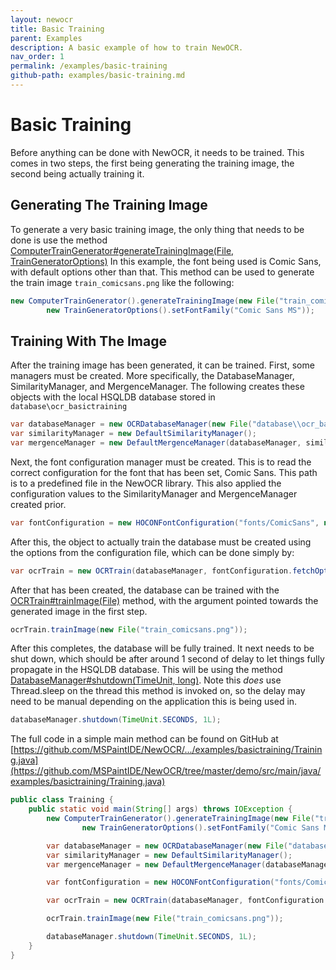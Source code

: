 ```yaml
---
layout: newocr
title: Basic Training
parent: Examples
description: A basic example of how to train NewOCR.
nav_order: 1
permalink: /examples/basic-training
github-path: examples/basic-training.md
---
```


# Basic Training

Before anything can be done with NewOCR, it needs to be trained. This comes in two steps, the first being generating the training image, the second being actually training it.

## Generating The Training Image

To generate a very basic training image, the only thing that needs to be done is use the method [ComputerTrainGenerator#generateTrainingImage(File, TrainGeneratorOptions)](https://docs.newocr.dev/NewOCR/com/uddernetworks/newocr/train/ComputerTrainGenerator.html#generateTrainingImage(java.io.File,com.uddernetworks.newocr.train.TrainGeneratorOptions)) In this example, the font being used is Comic Sans, with default options other than that. This method can be used to generate the train image `train_comicsans.png` like the following:

```java
new ComputerTrainGenerator().generateTrainingImage(new File("train_comicsans.png"),
        new TrainGeneratorOptions().setFontFamily("Comic Sans MS"));
```

## Training With The Image

After the training image has been generated, it can be trained. First, some managers must be created. More specifically, the DatabaseManager, SimilarityManager, and MergenceManager. The following creates these objects with the local HSQLDB database stored in `database\ocr_basictraining`

```java
var databaseManager = new OCRDatabaseManager(new File("database\\ocr_basictraining"));
var similarityManager = new DefaultSimilarityManager();
var mergenceManager = new DefaultMergenceManager(databaseManager, similarityManager);
```

Next, the font configuration manager must be created. This is to read the correct configuration for the font that has been set, Comic Sans. This path is to a predefined file in the NewOCR library. This also applied the configuration values to the SimilarityManager and MergenceManager created prior.

```java
var fontConfiguration = new HOCONFontConfiguration("fonts/ComicSans", new ConfigReflectionCacher(), similarityManager, mergenceManager);
```

After this, the object to actually train the database must be created using the options from the configuration file, which can be done simply by:

```java
var ocrTrain = new OCRTrain(databaseManager, fontConfiguration.fetchOptions());
```

After that has been created, the database can be trained with the [OCRTrain#trainImage(File)](https://docs.newocr.dev/NewOCR/com/uddernetworks/newocr/recognition/OCRTrain.html#trainImage(java.io.File)) method, with the argument pointed towards the generated image in the first step.

```java
ocrTrain.trainImage(new File("train_comicsans.png"));
```

After this completes, the database will be fully trained. It next needs to be shut down, which should be after around 1 second of delay to let things fully propagate in the HSQLDB database. This will be using the method [DatabaseManager#shutdown(TimeUnit, long)](https://docs.newocr.dev/NewOCR/com/uddernetworks/newocr/database/DatabaseManager.html#shutdown(java.util.concurrent.TimeUnit,long)). Note this _does_ use Thread.sleep on the thread this method is invoked on, so the delay may need to be manual depending on the application this is being used in.

```java
databaseManager.shutdown(TimeUnit.SECONDS, 1L);
```

The full code in a simple main method can be found on GitHub at [https://github.com/MSPaintIDE/NewOCR/.../examples/basictraining/Training.java](https://github.com/MSPaintIDE/NewOCR/tree/master/demo/src/main/java/examples/basictraining/Training.java)

```java
public class Training {
    public static void main(String[] args) throws IOException {
        new ComputerTrainGenerator().generateTrainingImage(new File("train_comicsans.png"),
                new TrainGeneratorOptions().setFontFamily("Comic Sans MS"));

        var databaseManager = new OCRDatabaseManager(new File("database\\ocr_basictraining"));
        var similarityManager = new DefaultSimilarityManager();
        var mergenceManager = new DefaultMergenceManager(databaseManager, similarityManager);

        var fontConfiguration = new HOCONFontConfiguration("fonts/ComicSans", new ConfigReflectionCacher(), similarityManager, mergenceManager);

        var ocrTrain = new OCRTrain(databaseManager, fontConfiguration.fetchOptions());

        ocrTrain.trainImage(new File("train_comicsans.png"));

        databaseManager.shutdown(TimeUnit.SECONDS, 1L);
    }
}
```

